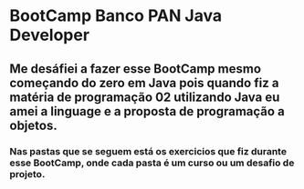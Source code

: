 # BootCamp Banco PAN Java Developer

## Me desáfiei a fazer esse BootCamp mesmo começando do zero em Java pois quando fiz a matéria de programação 02 utilizando Java eu amei a linguage e a proposta de programação a objetos.
### Nas pastas que se seguem está os exercicios que fiz durante esse BootCamp, onde cada pasta é um curso ou um desafio de projeto.
